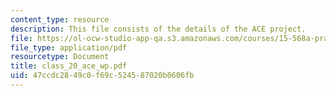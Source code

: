 ```yaml
---
content_type: resource
description: This file consists of the details of the ACE project.
file: https://ol-ocw-studio-app-qa.s3.amazonaws.com/courses/15-568a-practical-information-technology-management-spring-2005/47ccdc2849c0f69c524587020b0606fb_class_20_ace_wp.pdf
file_type: application/pdf
resourcetype: Document
title: class_20_ace_wp.pdf
uid: 47ccdc28-49c0-f69c-5245-87020b0606fb
---
```

